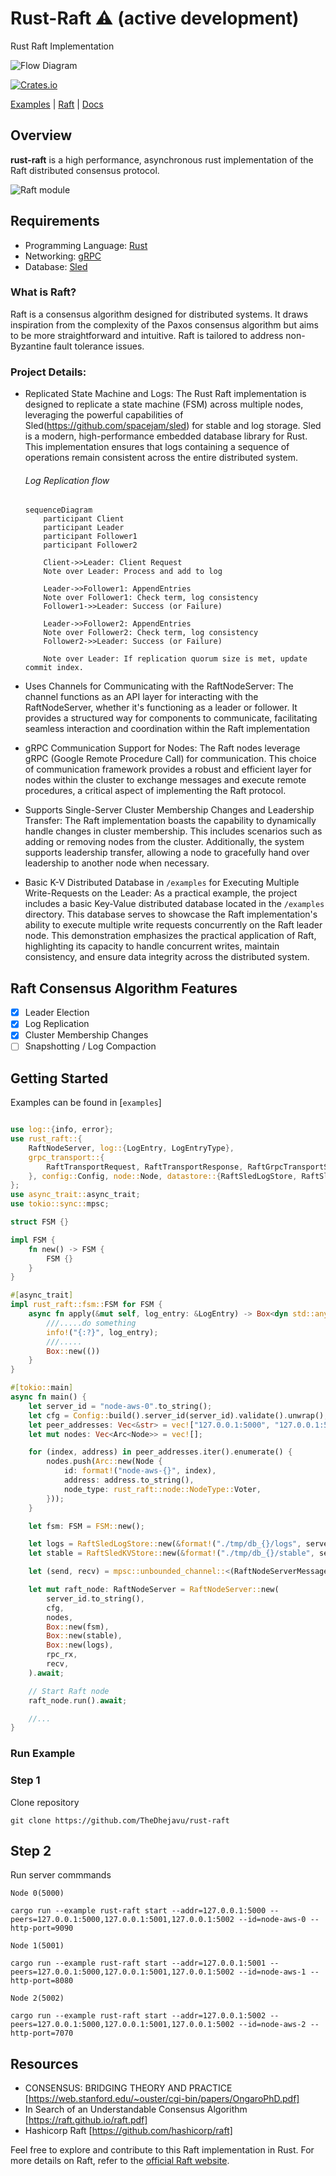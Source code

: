 # Rust-Raft ⚠️ (active development)

Rust Raft Implementation

![Flow Diagram](https://github.com/TheDhejavu/rust-raft/blob/main/public/rust-raft.png)


[![Crates.io](https://img.shields.io/crates/l/rust-raft)](LICENSE)

[Examples](https://github.com/TheDhejavu/rust-raft/tree/main/examples) | [Raft](https://raft.github.io)  | [Docs](https://github.com/TheDhejavu/rust-raft/tree/main/docs)

## Overview 

**rust-raft** is a high performance, asynchronous rust implementation of the Raft distributed consensus protocol.

![Raft module](https://github.com/TheDhejavu/rust-raft/blob/main/public/raft-overview.png)


## Requirements
- Programming Language: [Rust](https://www.rust-lang.org/)
- Networking: [gRPC](https://github.com/hyperium/tonic)
- Database: [Sled](https://github.com/spacejam/sled) 

### What is Raft?

Raft is a consensus algorithm designed for distributed systems. It draws inspiration from the complexity of the Paxos consensus algorithm but aims to be more straightforward and intuitive. Raft is tailored to address non-Byzantine fault tolerance issues.


### Project Details:
- Replicated State Machine and Logs:
The Rust Raft implementation is designed to replicate a state machine (FSM) across multiple nodes, leveraging the powerful capabilities of Sled(https://github.com/spacejam/sled) for stable and log storage. Sled is a modern, high-performance embedded database library for Rust. This implementation ensures that logs containing a sequence of operations remain consistent across the entire distributed system.


    ###### Log Replication flow

    ```mermaid
    sequenceDiagram
        participant Client
        participant Leader
        participant Follower1
        participant Follower2

        Client->>Leader: Client Request
        Note over Leader: Process and add to log

        Leader->>Follower1: AppendEntries 
        Note over Follower1: Check term, log consistency
        Follower1->>Leader: Success (or Failure)

        Leader->>Follower2: AppendEntries 
        Note over Follower2: Check term, log consistency
        Follower2->>Leader: Success (or Failure)

        Note over Leader: If replication quorum size is met, update commit index.

    ```

- Uses Channels for Communicating with the RaftNodeServer:
The channel functions as an API layer for interacting with the RaftNodeServer, whether it's functioning as a leader or follower. It provides a structured way for components to communicate, facilitating seamless interaction and coordination within the Raft implementation

- gRPC Communication Support for Nodes:
The Raft nodes leverage gRPC (Google Remote Procedure Call) for communication. This choice of communication framework provides a robust and efficient layer for nodes within the cluster to exchange messages and execute remote procedures, a critical aspect of implementing the Raft protocol.

- Supports Single-Server Cluster Membership Changes and Leadership Transfer:
The Raft implementation boasts the capability to dynamically handle changes in cluster membership. This includes scenarios such as adding or removing nodes from the cluster. Additionally, the system supports leadership transfer, allowing a node to gracefully hand over leadership to another node when necessary. 

- Basic K-V Distributed Database in `/examples` for Executing Multiple Write-Requests on the Leader:
As a practical example, the project includes a basic Key-Value distributed database located in the `/examples` directory. This database serves to showcase the Raft implementation's ability to execute multiple write requests concurrently on the Raft leader node. This demonstration emphasizes the practical application of Raft, highlighting its capacity to handle concurrent writes, maintain consistency, and ensure data integrity across the distributed system.


## Raft Consensus Algorithm Features

- [x] Leader Election
- [x] Log Replication
- [x] Cluster Membership Changes
- [ ] Snapshotting / Log Compaction

## Getting Started

Examples can be found in [`examples`]

```rust

use log::{info, error};
use rust_raft::{
    RaftNodeServer, log::{LogEntry, LogEntryType},
    grpc_transport::{
        RaftTransportRequest, RaftTransportResponse, RaftGrpcTransportServer,
    }, config::Config, node::Node, datastore::{RaftSledLogStore, RaftSledKVStore}, RaftNodeServerMessage, error::RaftError, configuration, RaftCore
};
use async_trait::async_trait;
use tokio::sync::mpsc;

struct FSM {}

impl FSM {
    fn new() -> FSM {
        FSM {}
    }
}

#[async_trait]
impl rust_raft::fsm::FSM for FSM {
    async fn apply(&mut self, log_entry: &LogEntry) -> Box<dyn std::any::Any> {
        ///.....do something
        info!("{:?}", log_entry);
        ///.....
        Box::new(())
    }
}

#[tokio::main]
async fn main() {
    let server_id = "node-aws-0".to_string(); 
    let cfg = Config::build().server_id(server_id).validate().unwrap();
    let peer_addresses: Vec<&str> = vec!["127.0.0.1:5000", "127.0.0.1:5001", "127.0.0.1:5002"];
    let mut nodes: Vec<Arc<Node>> = vec![];

    for (index, address) in peer_addresses.iter().enumerate() {
        nodes.push(Arc::new(Node {
            id: format!("node-aws-{}", index),
            address: address.to_string(),
            node_type: rust_raft::node::NodeType::Voter,
        }));
    }

    let fsm: FSM = FSM::new();

    let logs = RaftSledLogStore::new(&format!("./tmp/db_{}/logs", server_id.to_string())).unwrap();
    let stable = RaftSledKVStore::new(&format!("./tmp/db_{}/stable", server_id.to_string())).unwrap();

    let (send, recv) = mpsc::unbounded_channel::<(RaftNodeServerMessage, mpsc::Sender<Result<(), RaftError>>)>();

    let mut raft_node: RaftNodeServer = RaftNodeServer::new(
        server_id.to_string(),
        cfg,
        nodes,
        Box::new(fsm),
        Box::new(stable),
        Box::new(logs),
        rpc_rx,
        recv,
    ).await;

    // Start Raft node
    raft_node.run().await;

    //...
}

```

### Run Example

### Step 1
Clone repository 

    git clone https://github.com/TheDhejavu/rust-raft

## Step 2
Run server commmands

`Node 0(5000)`

    cargo run --example rust-raft start --addr=127.0.0.1:5000 --peers=127.0.0.1:5000,127.0.0.1:5001,127.0.0.1:5002 --id=node-aws-0 --http-port=9090

`Node 1(5001)`

    cargo run --example rust-raft start --addr=127.0.0.1:5001 --peers=127.0.0.1:5000,127.0.0.1:5001,127.0.0.1:5002 --id=node-aws-1 --http-port=8080

`Node 2(5002)`

    cargo run --example rust-raft start --addr=127.0.0.1:5002 --peers=127.0.0.1:5000,127.0.0.1:5001,127.0.0.1:5002 --id=node-aws-2 --http-port=7070


## Resources
- CONSENSUS: BRIDGING THEORY AND PRACTICE [https://web.stanford.edu/~ouster/cgi-bin/papers/OngaroPhD.pdf]
- In Search of an Understandable Consensus Algorithm [https://raft.github.io/raft.pdf]
- Hashicorp Raft [https://github.com/hashicorp/raft]

Feel free to explore and contribute to this Raft implementation in Rust. For more details on Raft, refer to the [official Raft website](https://raft.github.io).
